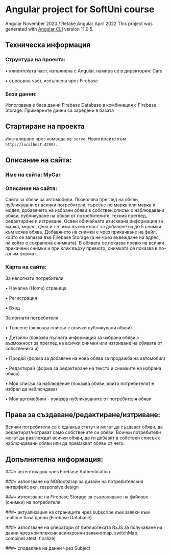 # Angular project for SoftUni course
Angular November 2020 / Retake Angular April 2022
This project was generated with [Angular CLI](https://github.com/angular/angular-cli) version 11.0.5.

## Техническа информация
### Структура на проекта:
•	клиентската част, изпълнена с Angular, намира се в директория: Cars

•	сървърна част, изпълнена чрез Firebase

### База данни:
Използвана е база данни Firebase Database в комбинация с Firebase Storage.
Примерните данни са заредени в базата 

## Стартиране на проекта

Инсталиране чрез команда `ng serve`. Навигирайте към `http://localhost:4200/`.

## Описание на сайта:
### Име на сайта: MyCar
### Описание на сайта:
Сайта за обяви за автомобили. Позволява преглед на обяви, публикувани от всички потребители, търсене по марка или марка и модел, добавянето на избрани обяви в собствен списък с наблюдавани обяви, публикуване на обяви от потребителите, техния преглед, редактиране и изтриване. Освен обичайната изисквана информация за марка, модел, цена и т.н. има възможност за добавяне на до 5 снимки към всяка обява. Добавянето на снимки е чрез прикачване на файл, който се запазва във Firebase Storage (а не  чрез въвеждане на адрес, на който е съхранена снимката). В обявата се показва превю на всички прикачени снимки и при клик върху превюто, снимката се показва в по-голям формат.
### Карта на сайта:
За нелогнати потребители

•	Начална (Home) страница

•	Регистрация

•	Вход

За логнати потребители

•	Търсене (включва списък с всички публикувани обяви)

•	Детайли (показва пълната информация за избрана обяви с възможност за преглед на всички снимки или изтриване на обявата от собственика и)

•	Продай (форма за добавяне на нова обява за продажба на автомобил)

•	Редактирай (форма за редактиране на текста и снимките на избрана обява)

•	Моя списък за наблюдение (показва обяви, които потребителят e избрал да наблючдава)

•	Мои автомобили - показва публикуваните от потребителя обяви

## Права за създаване/редактиране/изтриване:
Всички потребители са с еднакъв статут и могат да създават обяви, да редактират/изтриват само собствените си обяви.
Всички потребители могат да разглеждат всички обяви, да ги добавят в собствен списък с наблючдавани обяви или да премахват обяви от него. 

## Допълнителна информация:

###•	автентикация чрез Firebase Authentication

###•	използване на NGBootstrap за дизайн на потребителския интерфейс вкл. responsive design

###•	използване на  Firebase Storage за съхраняване на файлове (снимки)  на потребителя

###•	актуализация на страниците чрез subscribe към заявки към realtime база данни (Firebase Database)

###•	използване на оператори от библиотеката RxJS за получаване на данни чрез комплексни асинхронни заявки(map, switchMap, combineLatest, finalize)

###•	споделяне на данни чрез Subject
